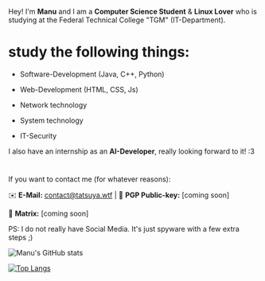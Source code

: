 Hey! I'm **Manu** and I am a **Computer Science Student** & **Linux Lover** who is studying at the Federal Technical College "TGM" (IT-Department).

# study the following things:

- Software-Development (Java, C++, Python) 

- Web-Development (HTML, CSS, Js)

- Network technology

- System technology

- IT-Security


I also have an internship as an **AI-Developer**, really looking forward to it! :3
# 
If you want to contact me (for whatever reasons):


✉️ **E-Mail:** contact@tatsuya.wtf | 🔑 **PGP Public-key:** [coming soon]

💚 **Matrix:** [coming soon]


PS: I do not really have Social Media. It's just spyware with a few extra steps ;) 

![Manu's GitHub stats](https://github-readme-stats.vercel.app/api?username=MfellnerDev&show_icons=true&theme=dark)


[![Top Langs](https://github-readme-stats.vercel.app/api/top-langs/?username=MfellnerDev&layout=compact&theme=dark)](https://github.com/MfellnerDev/github-readme-stats)

